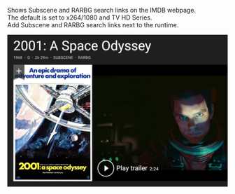 Shows Subscene and RARBG search links on the IMDB webpage.  
The default is set to x264/1080 and TV HD Series.  
Add Subscene and RARBG search links next to the runtime.  

![](IMDB_Show_RARBG.png)
